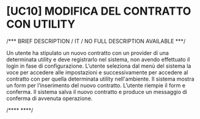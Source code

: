 # [UC10]  MODIFICA DEL CONTRATTO CON UTILITY 

/*** BRIEF DESCRIPTION / IT / NO FULL DESCRIPTION AVAILABLE ***/

Un utente ha stipulato un nuovo contratto con un provider di una determinata utility 
e deve registrarlo nel sistema, non avendo effettuato il login in fase di configurazione. 
L’utente seleziona dal menù del sistema la voce per accedere alle impostazioni e successivamente 
per accedere al contratto con per quella determinata utility nell'ambiente.  Il sistema mostra un 
form per l’inserimento del nuovo contratto. L’utente riempie il form e conferma. Il sistema 
salva il nuovo contratto e produce un messaggio di conferma di avvenuta operazione.

/**** ****/
